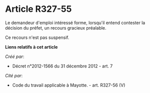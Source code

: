 # Article R327-55

Le demandeur d'emploi intéressé forme, lorsqu'il entend contester la décision du préfet, un recours gracieux préalable. 

Ce recours n'est pas suspensif.

**Liens relatifs à cet article**

_Créé par_:

  - Décret n°2012-1566 du 31 décembre 2012 - art. 7

_Cité par_:

  - Code du travail applicable à Mayotte. - art. R327-56 (V)
